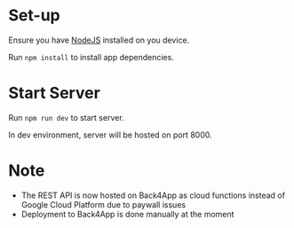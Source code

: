 # Set-up

Ensure you have [NodeJS](https://nodejs.org/en/download/) installed on you device.

Run `npm install` to install app dependencies.

# Start Server

Run `npm run dev` to start server.

In dev environment, server will be hosted on port 8000.

# Note
- The REST API is now hosted on Back4App as cloud functions instead of Google Cloud Platform due to paywall issues
- Deployment to Back4App is done manually at the moment
